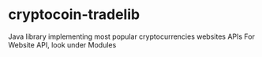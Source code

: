 cryptocoin-tradelib
===================

Java library 
implementing most popular cryptocurrencies websites APIs
For Website API, look under Modules
